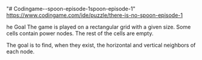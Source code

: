 "# Codingame--spoon-episode-1spoon-episode-1" 
https://www.codingame.com/ide/puzzle/there-is-no-spoon-episode-1

he Goal
The game is played on a rectangular grid with a given size. Some cells contain power nodes. The rest of the cells are empty.

The goal is to find, when they exist, the horizontal and vertical neighbors of each node.